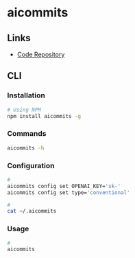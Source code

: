 # aicommits

## Links

- [Code Repository](https://github.com/Nutlope/aicommits)

## CLI

### Installation

```sh
# Using NPM
npm install aicommits -g
```

### Commands

```sh
aicommits -h
```

### Configuration

```sh
#
aicommits config set OPENAI_KEY='sk-'
aicommits config set type='conventional'

#
cat ~/.aicommits
```

### Usage

```sh
#
aicommits
```

